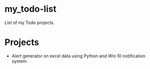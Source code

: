 # my_todo-list
List of my Todo projects.

# Projects
* Alert generator on excel data using Python and Win 10 notification system.
